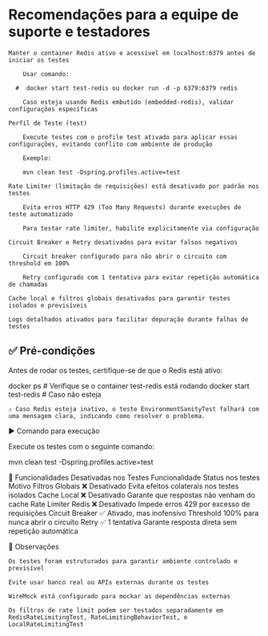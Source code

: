 Recomendações para a equipe de suporte e testadores
===================================================
    Manter o container Redis ativo e acessível em localhost:6379 antes de iniciar os testes

        Usar comando: 
        
      #  docker start test-redis ou docker run -d -p 6379:6379 redis

        Caso esteja usando Redis embutido (embedded-redis), validar configurações específicas

    Perfil de Teste (test)

        Execute testes com o profile test ativado para aplicar essas configurações, evitando conflito com ambiente de produção

        Exemplo:
        
        mvn clean test -Dspring.profiles.active=test

    Rate Limiter (limitação de requisições) está desativado por padrão nos testes

        Evita erros HTTP 429 (Too Many Requests) durante execuções de teste automatizado

        Para testar rate limiter, habilite explicitamente via configuração

    Circuit Breaker e Retry desativados para evitar falsos negativos

        Circuit breaker configurado para não abrir o circuito com threshold em 100%

        Retry configurado com 1 tentativa para evitar repetição automática de chamadas

    Cache local e filtros globais desativados para garantir testes isolados e previsíveis

    Logs detalhados ativados para facilitar depuração durante falhas de testes
    
    
    
##    ✅ Pré-condições

Antes de rodar os testes, certifique-se de que o Redis está ativo:

docker ps  # Verifique se o container test-redis está rodando
docker start test-redis  # Caso não esteja

    ⚠️ Caso Redis esteja inativo, o teste EnvironmentSanityTest falhará com uma mensagem clara, indicando como resolver o problema.

▶️ Comando para execução

Execute os testes com o seguinte comando:

mvn clean test -Dspring.profiles.active=test

🚫 Funcionalidades Desativadas nos Testes
Funcionalidade	    Status nos testes	Motivo
Filtros Globais	    ❌ Desativado	    Evita efeitos colaterais nos testes isolados
Cache Local	        ❌ Desativado    	Garante que respostas não venham do cache
Rate Limiter Redis	❌ Desativado    	Impede erros 429 por excesso de requisições
Circuit Breaker	    ✅ Ativado, mas inofensivo	Threshold 100% para nunca abrir o circuito
Retry	            ✅ 1 tentativa	Garante resposta direta sem repetição automática

📌 Observações

    Os testes foram estruturados para garantir ambiente controlado e previsível

    Evite usar banco real ou APIs externas durante os testes

    WireMock está configurado para mockar as dependências externas

    Os filtros de rate limit podem ser testados separadamente em RedisRateLimitingTest, RateLimitingBehaviorTest, e LocalRateLimitingTest